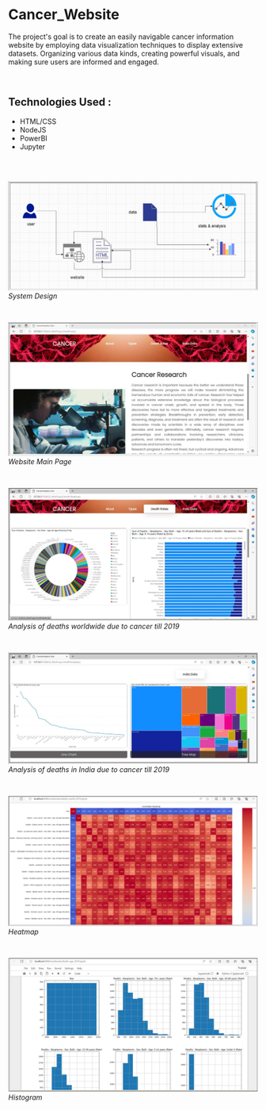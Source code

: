 # Cancer_Website

The project's goal is to create an easily navigable cancer information website by 
employing data visualization techniques to display extensive datasets. Organizing 
various data kinds, creating powerful visuals, and making sure users are informed 
and engaged.

<br/>

## Technologies Used :
- HTML/CSS <br/>
- NodeJS <br/>
- PowerBI  <br/>
- Jupyter <br/>

<br/>
<br/>

![system_design](Snips/system_design.jpg)
<br/>*System Design*

<br/>

![main_page](Snips/main_page.jpg)
<br/>*Website Main Page*

<br/>

![death_worldwide_2019](Snips/death_worldwide_2019.jpg)
<br/>*Analysis of deaths worldwide due to cancer till 2019*

<br/>

![death_india_2019](Snips/death_india_2019.jpg)
<br/>*Analysis of deaths in India due to cancer till 2019*

<br/>

![heatmap](Snips/heatmap.jpg)
<br/>*Heatmap*

<br/>

![histogram](Snips/histogram.jpg)
<br/>*Histogram*

<br/>

